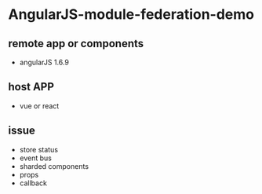 # AngularJS-module-federation-demo

## remote app or components
- angularJS 1.6.9

## host APP
- vue or react

## issue
- store status
- event bus
- sharded components
- props
- callback
